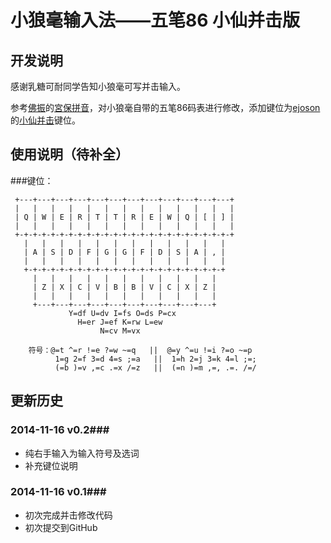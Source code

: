 小狼毫输入法——五笔86 小仙并击版
==================================

## 开发说明
感谢乳糖可耐同学告知小狼毫可写并击输入。

参考[佛振](mailto:chen.sst@gmail.com)的[宮保拼音](https://code.google.com/p/rimeime/wiki/ComboPinyin)，对小狼毫自带的五笔86码表进行修改，添加键位为[ejoson](mailto:ejoson@126.com)的[小仙并击](http://xbeta.info/xiaoxian.htm)键位。

## 使用说明（待补全）
###键位：

     +---+---+---+---+---+---+---+---+---+---+---+---+
     |   |   |   |   |   |   |   |   |   |   |   |   |
     | Q | W | E | R | T | T | R | E | W | Q | [ | ] |
     |   |   |   |   |   |   |   |   |   |   |   |   |
     +-+-+-+-+-+-+-+-+-+-+-+-+-+-+-+-+-+-+-+-+-+-+-+-+
       |   |   |   |   |   |   |   |   |   |   |   |
       | A | S | D | F | G | G | F | D | S | A | , |
       |   |   |   |   |   |   |   |   |   |   |   |
       +-+-+-+-+-+-+-+-+-+-+-+-+-+-+-+-+-+-+-+-+-+-+
         |   |   |   |   |   |   |   |   |   |   | 
         | Z | X | C | V | B | B | V | C | X | Z | 
         |   |   |   |   |   |   |   |   |   |   | 
         +---+---+---+---+---+---+---+---+---+---+ 
                 Y=df U=dv I=fs O=ds P=cx
                   H=er J=ef K=rw L=ew
                        N=cv M=vx

        符号：@=t ^=r !=e ?=w ~=q   ||  @=y ^=u !=i ?=o ~=p
              1=g 2=f 3=d 4=s ;=a   ||  1=h 2=j 3=k 4=l ;=;
              (=b )=v ,=c .=x /=z   ||  (=n )=m ,=, .=. /=/
                                                           
## 更新历史
### 2014-11-16 v0.2###
+ 纯右手输入为输入符号及选词
+ 补充键位说明

### 2014-11-16 v0.1###
+ 初次完成并击修改代码
+ 初次提交到GitHub
